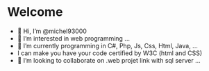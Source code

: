 # Welcome 

- 👋 Hi, I’m @michel93000
- 👀 I’m interested in web programming ...
- 🌱 I’m currently programming in C#, Php, Js, Css, Html, Java, ...
- I can make you have your code certified by W3C (html and CSS)
- 💞️ I’m looking to collaborate on .web projet  link with sql server ...

<!---
michel93000/michel93000 is a ✨ special ✨ repository because its `README.md` (this file) appears on your GitHub profile.
You can click the Preview link to take a look at your changes.
--->
